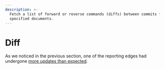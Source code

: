 ```yaml
---
description: >-
  Fetch a list of forward or reverse commands (diffs) between commits for
  specified documents.
---
```


# Diff

As we noticed in the previous section, one of the reporting edges had undergone [more updates than expected](log.md#post-filtered-events).

